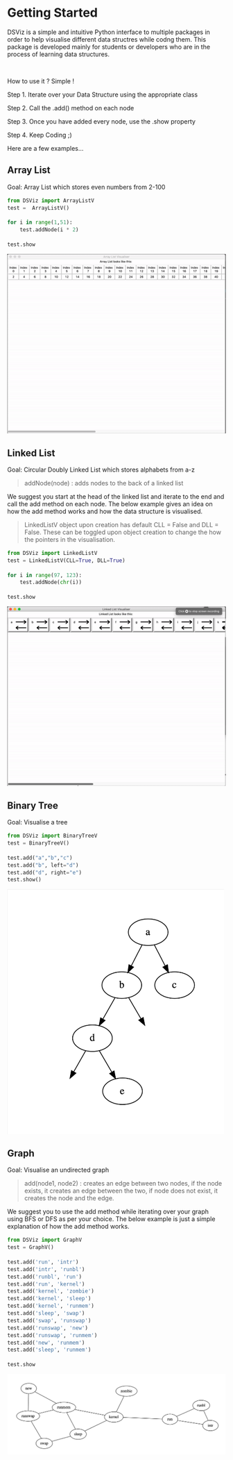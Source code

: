 # Getting Started


DSViz is a simple and intuitive Python interface to multiple packages in order to help visualise different data structres while codng them. This package is developed mainly for students or developers who are in the process of learning data structures. 

</br>  

How to use it ? Simple ! 

Step 1. Iterate over your Data Structure using the appropriate class

Step 2. Call the .add() method on each node

Step 3. Once you have added every node, use the .show property 

Step 4. Keep Coding ;)

Here are a few examples...

## Array List

Goal: Array List which stores even numbers from 2-100

``` python 
from DSViz import ArrayListV
test =  ArrayListV()

for i in range(1,51):
    test.addNode(i * 2)

test.show
```
![Array List Example](https://github.com/IshMehta/DSViz/blob/main/resources/ArrayListExample.gif?raw=true)

## Linked List

Goal: Circular Doubly Linked List which stores alphabets from a-z

> addNode(node) : adds nodes to the back of a linked list

We suggest you start at the head of the linked list and iterate to the end and call the add method on each node. The below example gives an idea on how the add method works and how the data structure is visualised.
> LinkedListV object upon creation has default CLL = False and DLL = False. These can be toggled upon object creation to change the how the pointers in the visualisation.

```python
from DSViz import LinkedListV
test = LinkedListV(CLL=True, DLL=True)

for i in range(97, 123):
    test.addNode(chr(i))
    
test.show
```
![Linked List Example](https://github.com/IshMehta/DSViz/blob/main/resources/LinkedListExample.gif?raw=true)

## Binary Tree

Goal: Visualise a tree

```python
from DSViz import BinaryTreeV
test = BinaryTreeV()

test.add("a","b","c")
test.add("b", left="d")
test.add("d", right="e")
test.show()
```

<img src='https://github.com/IshMehta/DSViz/blob/main/resources/TreeExample.png?raw=true' width='500'/>


## Graph

Goal: Visualise an undirected graph

>add(node1, node2) : creates an edge between two nodes, if the node exists, it creates an edge between the two, if node does not exist, it creates the node and the edge.

We suggest you to use the add method while iterating over your graph using BFS or DFS as per your choice. The below example is just a simple explanation of how the add method works.

```python
from DSViz import GraphV
test = GraphV()

test.add('run', 'intr')
test.add('intr', 'runbl')
test.add('runbl', 'run')
test.add('run', 'kernel')
test.add('kernel', 'zombie')
test.add('kernel', 'sleep')
test.add('kernel', 'runmem')
test.add('sleep', 'swap')
test.add('swap', 'runswap')
test.add('runswap', 'new')
test.add('runswap', 'runmem')
test.add('new', 'runmem')
test.add('sleep', 'runmem')

test.show
```

![Graph Example](https://github.com/IshMehta/DSViz/blob/main/resources/GraphExample.png?raw=trueg)










                
            




 
